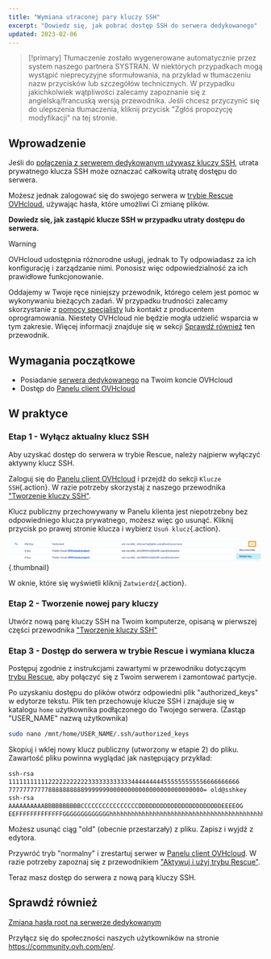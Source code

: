 ```yaml
---
title: "Wymiana utraconej pary kluczy SSH"
excerpt: "Dowiedz się, jak pobrać dostęp SSH do serwera dedykowanego"
updated: 2023-02-06
---
```


> [!primary]
> Tłumaczenie zostało wygenerowane automatycznie przez system naszego partnera SYSTRAN. W niektórych przypadkach mogą wystąpić nieprecyzyjne sformułowania, na przykład w tłumaczeniu nazw przycisków lub szczegółów technicznych. W przypadku jakichkolwiek wątpliwości zalecamy zapoznanie się z angielską/francuską wersją przewodnika. Jeśli chcesz przyczynić się do ulepszenia tłumaczenia, kliknij przycisk "Zgłóś propozycję modyfikacji" na tej stronie.
> 

## Wprowadzenie

Jeśli do [połączenia z serwerem dedykowanym używasz kluczy SSH](/pages/bare_metal_cloud/dedicated_servers/creating-ssh-keys-dedicated), utrata prywatnego klucza SSH może oznaczać całkowitą utratę dostępu do serwera.

Możesz jednak zalogować się do swojego serwera w [trybie Rescue OVHcloud](/pages/bare_metal_cloud/dedicated_servers/rescue_mode), używając hasła, które umożliwi Ci zmianę plików.

**Dowiedz się, jak zastąpić klucze SSH w przypadku utraty dostępu do serwera.**

> [!warning]
>
> OVHcloud udostępnia różnorodne usługi, jednak to Ty odpowiadasz za ich konfigurację i zarządzanie nimi. Ponosisz więc odpowiedzialność za ich prawidłowe funkcjonowanie.
>
> Oddajemy w Twoje ręce niniejszy przewodnik, którego celem jest pomoc w wykonywaniu bieżących zadań. W przypadku trudności zalecamy skorzystanie z [pomocy specjalisty](https://partner.ovhcloud.com/pl/directory/) lub kontakt z producentem oprogramowania. Niestety OVHcloud nie będzie mogła udzielić wsparcia w tym zakresie. Więcej informacji znajduje się w sekcji [Sprawdź również](#go-further) ten przewodnik.
>

## Wymagania początkowe

- Posiadanie [serwera dedykowanego](https://www.ovhcloud.com/pl/bare-metal/) na Twoim koncie OVHcloud
- Dostęp do [Panelu client OVHcloud](https://www.ovh.com/auth/?action=gotomanager&from=https://www.ovh.pl/&ovhSubsidiary=pl)

## W praktyce

### Etap 1 - Wyłącz aktualny klucz SSH

Aby uzyskać dostęp do serwera w trybie Rescue, należy najpierw wyłączyć aktywny klucz SSH.

Zaloguj się do [Panelu client OVHcloud](https://www.ovh.com/auth/?action=gotomanager&from=https://www.ovh.pl/&ovhSubsidiary=pl) i przejdź do sekcji `Klucze SSH`{.action}. W razie potrzeby skorzystaj z naszego przewodnika ["Tworzenie kluczy SSH"](/pages/bare_metal_cloud/dedicated_servers/creating-ssh-keys-dedicated#cpsshkey).

Klucz publiczny przechowywany w Panelu klienta jest niepotrzebny bez odpowiedniego klucza prywatnego, możesz więc go usunąć. Kliknij przycisk <i class="icons-ellipsis icons-border-rounded icons-masterbrand-blue"></i> po prawej stronie klucza i wybierz `Usuń klucz`{.action}.

![Usuń klucz](images/replace-lost-key-01.png){.thumbnail}

W oknie, które się wyświetli kliknij `Zatwierdź`{.action}.

### Etap 2 - Tworzenie nowej pary kluczy

Utwórz nową parę kluczy SSH na Twoim komputerze, opisaną w pierwszej części przewodnika ["Tworzenie kluczy SSH"](/pages/bare_metal_cloud/dedicated_servers/creating-ssh-keys-dedicated)

### Etap 3 - Dostęp do serwera w trybie Rescue i wymiana klucza

Postępuj zgodnie z instrukcjami zawartymi w przewodniku dotyczącym [trybu Rescue](/pages/bare_metal_cloud/dedicated_servers/rescue_mode), aby połączyć się z Twoim serwerem i zamontować partycje.

Po uzyskaniu dostępu do plików otwórz odpowiedni plik "authorized_keys" w edytorze tekstu. Plik ten przechowuje klucze SSH i znajduje się w katalogu `home` użytkownika podłączonego do Twojego serwera. (Zastąp "USER_NAME" nazwą użytkownika)

```bash
sudo nano /mnt/home/USER_NAME/.ssh/authorized_keys
```

Skopiuj i wklej nowy klucz publiczny (utworzony w etapie 2) do pliku. Zawartość pliku powinna wyglądać jak następujący przykład:

```console
ssh-rsa 1111111111122222222222333333333333444444444555555555556666666666
777777777778888888888999999900000000000000000000000000= old@sshkey
ssh-rsa AAAAAAAAAABBBBBBBBBBCCCCCCCCCCCCCCCCDDDDDDDDDDDDDDDDDDDDDDDEEEEOG
EEFFFFFFFFFFFFFGGGGGGGGGGGGGhhhhhhhhhhhhhhhhhhhhhhhhhhhhhhhhhhhhhhhhhhhhhhhhhhhhhhhhhhhhhhhhhhhhhhhhhhhhhhhhhhhhhhhhhhhhhhhhhhhhhhhhhhhhhhhhhhhhhhhhhhhhhhhhhhhhhhhhhhhhhhhhhhhhhhhhhhhhhhhhhhhhhhhhhhhhhhhhhhhhhhhhhhhhhhhhhhhhhhhhhhhhhhhhhhhhhhhhhhhhhhhhhhhhhhhhhhh
```

Możesz usunąć ciąg "old" (obecnie przestarzały) z pliku. Zapisz i wyjdź z edytora.

Przywróć tryb "normalny" i zrestartuj serwer w [Panelu client OVHcloud](https://www.ovh.com/auth/?action=gotomanager&from=https://www.ovh.pl/&ovhSubsidiary=pl). W razie potrzeby zapoznaj się z przewodnikiem ["Aktywuj i użyj trybu Rescue"](/pages/bare_metal_cloud/dedicated_servers/rescue_mode).

Teraz masz dostęp do serwera z nową parą kluczy SSH.

## Sprawdź również <a name="go-further"></a>

[Zmiana hasła root na serwerze dedykowanym](/pages/bare_metal_cloud/dedicated_servers/changing_root_password_linux_ds)

Przyłącz się do społeczności naszych użytkowników na stronie <https://community.ovh.com/en/>.